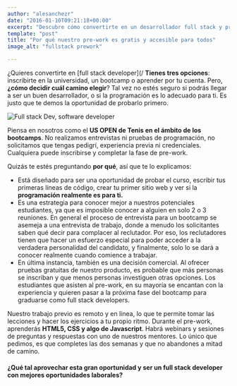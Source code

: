 ```yaml
---
author: "alesanchezr"
date: "2016-01-10T09:21:18+00:00"
excerpt: "Descubre cómo convertirte en un desarrollador full stack y prueba el prewrok gratuito de 4Geeks Academy. Aprende HTML5, CSS y Javascript en solo dos semanas. ¡No te pierdas esta oportunidad de mejorar tu carrera como programador!"
template: "post" 
title: "Por qué nuestro pre-work es gratis y accesible para todos"
image_alt: "fullstack prework"

---
```


¿Quieres convertirte en [full stack developer](/
**Tienes tres opciones**: inscribirte en la universidad, un bootcamp o aprender por tu cuenta. Pero, **¿cómo decidir cuál camino elegir**? Tal vez no estés seguro si podrás llegar a ser un buen desarrollador, o si la programación es lo adecuado para ti. Es justo que te demos la oportunidad de probarlo primero.

![Full stack Dev, software developer](https://breathecode.herokuapp.com/v1/media/file/lautaro-andreani-jpg)

Piensa en nosotros como el **US OPEN de Tenis en el ámbito de los bootcamps**. No realizamos entrevistas ni pruebas de programación, no solicitamos que tengas pedigrí, experiencia previa ni credenciales. Cualquiera puede inscribirse y completar la fase de pre-work. 

Quizás te estés preguntando **por qué**, así que te lo explicamos: 

- Está diseñado para ser una oportunidad de probar el curso, escribir tus primeras líneas de código, crear tu primer sitio web y ver si la **programación realmente es para ti.**
- Es una estrategia para conocer mejor a nuestros potenciales estudiantes, ya que es imposible  conocer a alguien en solo 2 o 3 reuniones. En general el proceso de entrevista para un bootcamp se asemeja a una entrevista de trabajo, donde a menudo los solicitantes saben qué decir para complacer al reclutador. Por eso, los reclutadores tienen que hacer un esfuerzo especial para poder acceder a la verdadera personalidad del candidato, y finalmente, solo lo se dará a conocer realmente cuando comience a trabajar.
- En última instancia, también es una decisión comercial. Al ofrecer pruebas gratuitas de nuestro producto, es probable que más personas se inscriban y que menos personas investiguen otras opciones. Los estudiantes que asisten al pre-work, en su mayoría se encantan con la experiencia y quieren pasar a la próxima fase del bootcamp para graduarse como full stack developers.

Nuestro trabajo previo es remoto y en línea, lo que te permite tomar las lecciones y hacer los ejercicios a tu propio ritmo. Durante el pre-work, aprenderás **HTML5, CSS y algo de Javascript**. Habrá webinars y sesiones de preguntas y respuestas con uno de nuestros mentores. Lo único que pedimos, es que completes las dos semanas y que no abandones a mitad de camino. 

#### ¿Qué tal aprovechar esta gran oportunidad y ser un full stack developer con mejores oportunidades laborales?

<call-to-action button_text="Haz clic ahora" button_link="/ 0.15)" title="¡Descubre tu potencial como desarrollador full-stack!" text="En 4Geeks Academy, te ofrecemos la llave para desbloquear un mundo de oportunidades en la programación. "></call-to-action>
